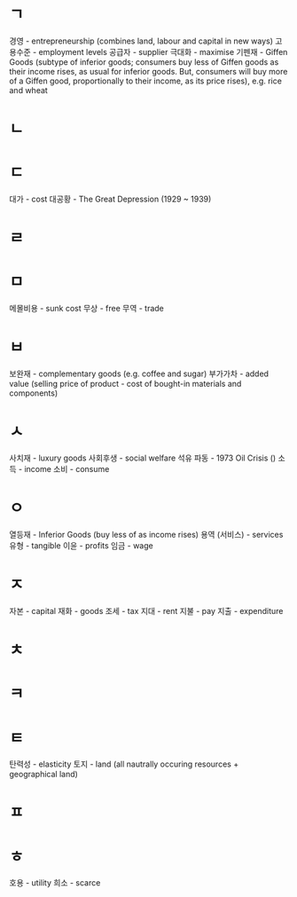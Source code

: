 # ㄱ
경영 - entrepreneurship (combines land, labour and capital in new ways)
고용수준 - employment levels
공급자 - supplier
극대화 - maximise
기펜재 - Giffen Goods (subtype of inferior goods; consumers buy less of Giffen goods as their income rises, as usual for inferior goods. But, consumers will buy more of a Giffen good, proportionally to their income, as its price rises), e.g. rice and wheat
# ㄴ

# ㄷ
대가 - cost
대공황 - The Great Depression (1929 ~ 1939)
# ㄹ

# ㅁ
메몰비용 - sunk cost
무상 - free
무역 - trade
# ㅂ
보완재 - complementary goods (e.g. coffee and sugar)
부가가차 - added value (selling price of product - cost of bought-in materials and components)
# ㅅ
사치재 - luxury goods
사회후생 - social welfare
석유 파동 - 1973 Oil Crisis ()
소득 - income
소비 - consume
# ㅇ
열등재 - Inferior Goods (buy less of as income rises)
용역 (서비스) - services
유형 - tangible
이윤 - profits
임금 - wage
# ㅈ
자본 - capital
재화 - goods
조세 - tax
지대 - rent
지불 - pay
지출 - expenditure
# ㅊ

# ㅋ

# ㅌ
탄력성 - elasticity
토지 - land (all nautrally occuring resources + geographical land)
# ㅍ

# ㅎ
호용 - utility
희소 - scarce